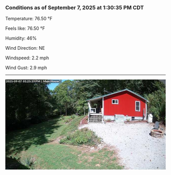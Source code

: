 ### Conditions as of September 7, 2025 at 1:30:35 PM CDT 

Temperature: 76.50 &deg;F

Feels like: 76.50 &deg;F

Humidity: 46%

Wind Direction: NE

Windspeed: 2.2 mph

Wind Gust: 2.9 mph

---

<img src="./images/latest.jpeg"/>

